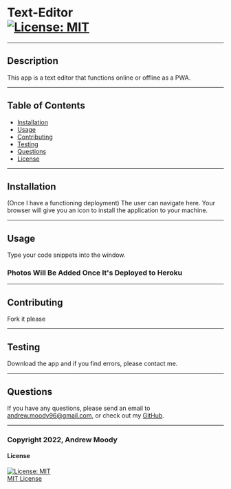 # Text-Editor <br> [![License: MIT](https://img.shields.io/badge/License-MIT-yellow.svg)](https://opensource.org/licenses/MIT)
---

## Description

This app is a text editor that functions online or offline as a PWA.

---
## Table of Contents

- [Installation](#installation)
- [Usage](#usage)
- [Contributing](#contributing)
- [Testing](#testing)
- [Questions](#questions)
- [License](#license)

---
## Installation

(Once I have a functioning deployment) The user can navigate here. Your browser will give you an icon to install the application to your machine.

---
## Usage

Type your code snippets into the window.

### Photos Will Be Added Once It's Deployed to Heroku

---
## Contributing

Fork it please

---
## Testing

Download the app and if you find errors, please contact me.

---
## Questions

If you have any questions, please send an email to <andrew.moody96@gmail.com>, or check out my [GitHub](https://github.com/andrewmoody96).

---
### Copyright 2022, Andrew Moody<br>
  #### License
  [![License: MIT](https://img.shields.io/badge/License-MIT-yellow.svg)](https://opensource.org/licenses/MIT)
  <br>
  [MIT License](https://opensource.org/licenses/MIT)
